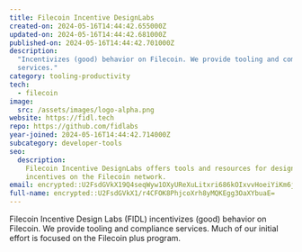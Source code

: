 ```yaml
---
title: Filecoin Incentive DesignLabs
created-on: 2024-05-16T14:44:42.655000Z
updated-on: 2024-05-16T14:44:42.681000Z
published-on: 2024-05-16T14:44:42.701000Z
description:
  "Incentivizes (good) behavior on Filecoin. We provide tooling and compliance
  services."
category: tooling-productivity
tech:
  - filecoin
image:
  src: /assets/images/logo-alpha.png
website: https://fidl.tech
repo: https://github.com/fidlabs
year-joined: 2024-05-16T14:44:42.714000Z
subcategory: developer-tools
seo:
  description:
    Filecoin Incentive DesignLabs offers tools and resources for designing
    incentives on the Filecoin network.
email: encrypted::U2FsdGVkX19Q4seqWyw1OXyUReXuLitxri686kOIxvvHoeiYiKm6jktrIpDZtnvG
full-name: encrypted::U2FsdGVkX1/r4CFOK8PhjcoXrh8yMQKEgg3OaXYbuaE=
---
```


Filecoin Incentive Design Labs (FIDL) incentivizes (good) behavior on Filecoin. We provide tooling and compliance services. Much of our initial effort is focused on the Filecoin plus program.
